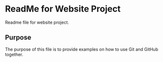 # ReadMe for Website Project

Readme file for website project.

## Purpose

The purpose of this file is to provide examples on how to use Git and GitHub together.
